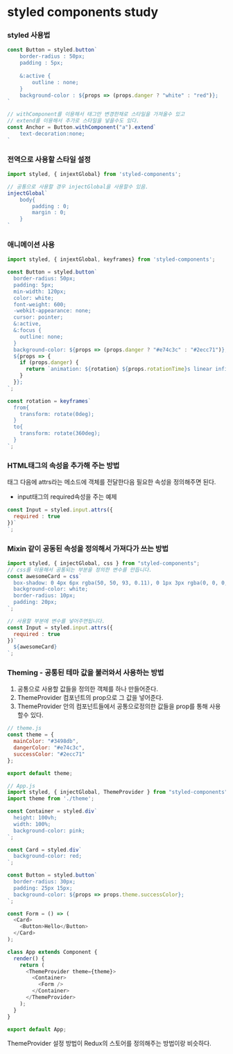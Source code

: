 # styled components study

### **styled 사용법** 

```javascript
const Button = styled.button`
	border-radius : 50px;
	padding : 5px;
	
    &:active {
        outline : none;
    }
	background-color : ${props => (props.danger ? "white" : "red")};
`

// withComponent를 이용해서 태그만 변경한채로 스타일을 가져올수 있고
// extend를 이용해서 추가로 스타일을 넣을수도 있다.
const Anchor = Button.withComponent("a").extend`
	text-decoration:none;
`
```



### **전역으로 사용할 스타일 설정**

```javascript
import styled, { injextGlobal} from 'styled-components';

// 공통으로 사용할 경우 injectGlobal을 사용할수 있음.
injectGlobal`
    body{
		padding : 0;
		margin : 0;
    }
`
```

### 

### **애니메이션 사용**

```javascript
import styled, { injextGlobal, keyframes} from 'styled-components';

const Button = styled.button`
  border-radius: 50px;
  padding: 5px;
  min-width: 120px;
  color: white;
  font-weight: 600;
  -webkit-appearance: none;
  cursor: pointer;
  &:active,
  &:focus {
    outline: none;
  }
  background-color: ${props => (props.danger ? "#e74c3c" : "#2ecc71")};
  ${props => {
    if (props.danger) {
      return `animation: ${rotation} ${props.rotationTime}s linear infinite`;
    }
  }};
`;

const rotation = keyframes`
  from{
    transform: rotate(0deg);
  }
  to{
    transform: rotate(360deg);
  }
`;

```



### HTML태그의 속성을 추가해 주는 방법

 태그 다음에 attrs라는 메소드에 객체를 전달한다음 필요한 속성을 정의해주면 된다.

- input태그의 required속성을 주는 예제 

```javascript
const Input = styled.input.attrs({
  required : true
})`
`;
```



### Mixin 같이 공동된 속성을 정의해서 가져다가 쓰는 방법 

```javascript
import styled, { injectGlobal, css } from "styled-components";
// css를 이용해서 공통되는 부분을 정의한 변수를 만듭니다.
const awesomeCard = css`
  box-shadow: 0 4px 6px rgba(50, 50, 93, 0.11), 0 1px 3px rgba(0, 0, 0, 0.08);
  background-color: white;
  border-radius: 10px;
  padding: 20px;
`;

// 사용할 부분에 변수를 넣어주면됩니다.
const Input = styled.input.attrs({
  required : true
})`
  ${awesomeCard}
`;
```



### Theming - 공통된 테마 값을 불러와서 사용하는 방법 

1. 공통으로 사용할 값들을 정의한 객체를 하나 만들어준다.
2. ThemeProvider 컴포넌트의 prop으로 그 값을 넣어준다.
3. ThemeProvider 안의 컴포넌트들에서 공통으로정의한 값들을 prop를 통해 사용할수 있다.

```javascript
// theme.js
const theme = {
  mainColor: "#3498db",
  dangerColor: "#e74c3c",
  successColor: "#2ecc71"
};

export default theme;

// App.js
import styled, { injectGlobal, ThemeProvider } from "styled-components";
import theme from './theme';

const Container = styled.div`
  height: 100vh;
  width: 100%;
  background-color: pink;
`;

const Card = styled.div`
  background-color: red;
`;

const Button = styled.button`
  border-radius: 30px;
  padding: 25px 15px;
  background-color: ${props => props.theme.successColor};
`;

const Form = () => (
  <Card>
    <Button>Hello</Button>
  </Card>
);

class App extends Component {
  render() {
    return (
      <ThemeProvider theme={theme}>
        <Container>
          <Form />
        </Container>
      </ThemeProvider>
    );
  }
}

export default App;
```

ThemeProvider 설정 방법이 Redux의 스토어를 정의해주는 방법이랑 비슷하다.



